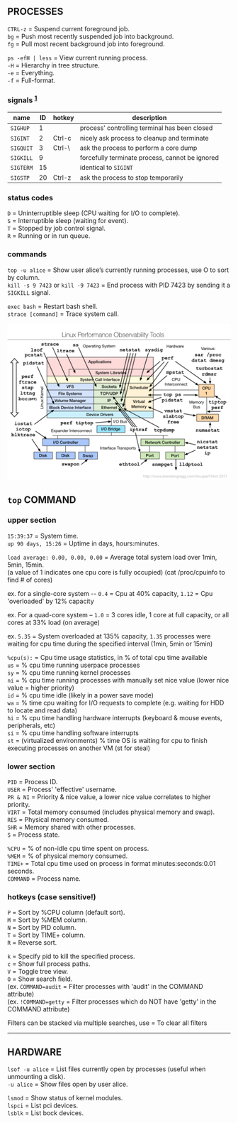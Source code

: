 
## PROCESSES

`CTRL-z` = Suspend current foreground job.<br>
`bg`     = Push most recently suspended job into background.<br>
`fg`     = Pull most recent background job into foreground.<br>

`ps -efH | less` = View current running process.<br>
            `-H` = Hierarchy in tree structure.<br>
            `-e` = Everything.<br>
            `-f` = Full-format.<br>

### signals <sup>[1]</sup>

| name      | ID | hotkey | description                                     |
|-----------|----|--------|-------------------------------------------------|
| `SIGHUP`  | 1  |        | process' controlling terminal has been closed   |
| `SIGINT`  | 2  | Ctrl-c | nicely ask process to cleanup and terminate     |
| `SIGQUIT` | 3  | Ctrl-\ | ask the process to perform a core dump          |
| `SIGKILL` | 9  |        | forcefully terminate process, cannot be ignored |
| `SIGTERM` | 15 |        | identical to `SIGINT`                           |
| `SIGSTP`  | 20 | Ctrl-z | ask the process to stop temporarily             |

### status codes

`D` = Uninterruptible sleep (CPU waiting for I/O to complete).<br>
`S` = Interruptible sleep (waiting for event).<br>
`T` = Stopped by job control signal.<br>
`R` = Running or in run queue.<br>

### commands

`top -u alice` = Show user alice’s currently running processes, use O to sort by column.<br>
`kill -s 9 7423` or `kill -9 7423` = End process with PID 7423 by sending it a `SIGKILL` signal.<br>

`exec bash`        = Restart bash shell.<br>
`strace [command]` = Trace system call.<br>

![performance-observation-tools](/images/performance-observation-tools.png)

## `top` COMMAND

### upper section

`15:39:37`          = System time.<br>
`up 90 days, 15:26` = Uptime in days, hours:minutes.<br>

`load average: 0.00, 0.00, 0.00` = Average total system load over 1min, 5min, 15min.<br>
(a value of 1 indicates one cpu core is fully occupied) (cat /proc/cpuinfo to find # of cores)<br>

ex. for a single-core system -- `0.4` = Cpu at 40% capacity, `1.12` = Cpu 'overloaded' by 12% capacity  <br>

ex. For a quad-core system – `1.0` = 3 cores idle, 1 core at full capacity, or all cores at 33% load (on average)  <br>

ex. `5.35` = System overloaded at 135% capacity, `1.35` processes were waiting for cpu time during the specified interval (1min, 5min or 15min)  <br>

`%cpu(s):` = Cpu time usage statistics, in % of total cpu time available<br>
      `us` = % cpu time running userpace processes<br>
      `sy` = % cpu time running kernel processes<br>
      `ni` = % cpu time running processes with manually set nice value (lower nice value = higher priority)<br>
      `id` = % cpu time idle (likely in a power save mode)<br>
      `wa` = % time cpu waiting for I/O requests to complete (e.g. waiting for HDD to locate and read data)  <br>
      `hi` = % cpu time handling hardware interrupts (keyboard & mouse events, peripherals, etc)<br>
      `si` = % cpu time handling software interrupts<br>
      `st` = (virtualized environments) % time OS is waiting for cpu to finish executing processes on another VM (st for steal)<br>

### lower section

`PID`     = Process ID.<br>
`USER`    = Process' 'effective' username.<br>
`PR & NI` = Priority & nice value, a lower nice value correlates to higher priority.<br>
`VIRT`    = Total memory consumed (includes physical memory and swap).<br>
`RES`     = Physical memory consumed.<br>
`SHR`     = Memory shared with other processes.<br>
`S`       = Process state.<br>

`%CPU`    = % of non-idle cpu time spent on process.<br>
`%MEM`    = % of physical memory consumed.<br>
`TIME+`   = Total cpu time used on process in format minutes:seconds:0.01 seconds.<br>
`COMMAND` = Process name.<br>

### hotkeys (case sensitive!)

`P` = Sort by %CPU column (default sort).<br>
`M` = Sort by %MEM column.<br>
`N` = Sort by PID column.<br>
`T` = Sort by TIME+ column.<br>
`R` = Reverse sort.<br>

`k` = Specify pid to kill the specified process.<br>
`c` = Show full process paths.<br>
`V` = Toggle tree view.<br>
`O` = Show search field.<br>
(ex. `COMMAND=audit`  = Filter processes with 'audit' in the COMMAND attribute)  <br>
(ex. `!COMMAND=getty` = Filter processes which do NOT have 'getty' in the COMMAND attribute)  <br>

Filters can be stacked via multiple searches, use = To clear all filters


---
## HARDWARE

`lsof -u alice` = List files currently open by processes (useful when unmounting a disk).<br>
     `-u alice` = Show files open by user alice.<br>

`lsmod` = Show status of kernel modules.<br>
`lspci` = List pci devices.<br>
`lsblk` = List bock devices.<br>

[1]: https://www.computerhope.com/unix/signals.htm
